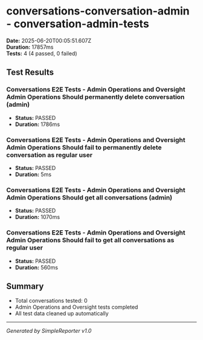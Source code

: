 # conversations-conversation-admin - conversation-admin-tests

**Date:** 2025-06-20T00:05:51.607Z  
**Duration:** 17857ms  
**Tests:** 4 (4 passed, 0 failed)

## Test Results


### Conversations E2E Tests - Admin Operations and Oversight Admin Operations Should permanently delete conversation (admin)
- **Status:** PASSED
- **Duration:** 1786ms



### Conversations E2E Tests - Admin Operations and Oversight Admin Operations Should fail to permanently delete conversation as regular user
- **Status:** PASSED
- **Duration:** 5ms



### Conversations E2E Tests - Admin Operations and Oversight Admin Operations Should get all conversations (admin)
- **Status:** PASSED
- **Duration:** 1070ms



### Conversations E2E Tests - Admin Operations and Oversight Admin Operations Should fail to get all conversations as regular user
- **Status:** PASSED
- **Duration:** 560ms



## Summary

- Total conversations tested: 0
- Admin Operations and Oversight tests completed
- All test data cleaned up automatically

---
*Generated by SimpleReporter v1.0*
